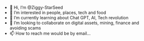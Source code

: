 - 👋 Hi, I’m @Ziggy-StarSeed
- 👀 I’m interested in people, places, tech and food
- 🌱 I’m currently learning about Chat GPT, AI, Tech revolution 
- 💞️ I’m looking to collaborate on digital assets, mining, finance and avoiding scams
- 📫 How to reach me would be by email...

<!---
Ziggy-StarSeed/Ziggy-StarSeed is a ✨ special ✨ repository because its `README.md` (this file) appears on your GitHub profile.
You can click the Preview link to take a look at your changes.
--->
